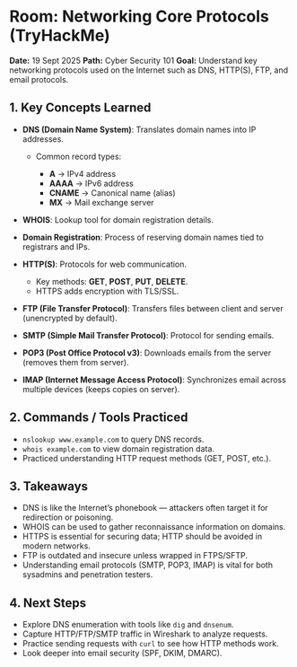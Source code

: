 # Room: Networking Core Protocols (TryHackMe)

**Date:** 19 Sept 2025
**Path:** Cyber Security 101
**Goal:** Understand key networking protocols used on the Internet such as DNS, HTTP(S), FTP, and email protocols.

## 1. Key Concepts Learned

* **DNS (Domain Name System)**: Translates domain names into IP addresses.

  * Common record types:

    * **A** → IPv4 address
    * **AAAA** → IPv6 address
    * **CNAME** → Canonical name (alias)
    * **MX** → Mail exchange server
* **WHOIS**: Lookup tool for domain registration details.
* **Domain Registration**: Process of reserving domain names tied to registrars and IPs.
* **HTTP(S)**: Protocols for web communication.

  * Key methods: **GET**, **POST**, **PUT**, **DELETE**.
  * HTTPS adds encryption with TLS/SSL.
* **FTP (File Transfer Protocol)**: Transfers files between client and server (unencrypted by default).
* **SMTP (Simple Mail Transfer Protocol)**: Protocol for sending emails.
* **POP3 (Post Office Protocol v3)**: Downloads emails from the server (removes them from server).
* **IMAP (Internet Message Access Protocol)**: Synchronizes email across multiple devices (keeps copies on server).

## 2. Commands / Tools Practiced

* `nslookup www.example.com` to query DNS records.
* `whois example.com` to view domain registration data.
* Practiced understanding HTTP request methods (GET, POST, etc.).

## 3. Takeaways

* DNS is like the Internet’s phonebook — attackers often target it for redirection or poisoning.
* WHOIS can be used to gather reconnaissance information on domains.
* HTTPS is essential for securing data; HTTP should be avoided in modern networks.
* FTP is outdated and insecure unless wrapped in FTPS/SFTP.
* Understanding email protocols (SMTP, POP3, IMAP) is vital for both sysadmins and penetration testers.

## 4. Next Steps

* Explore DNS enumeration with tools like `dig` and `dnsenum`.
* Capture HTTP/FTP/SMTP traffic in Wireshark to analyze requests.
* Practice sending requests with `curl` to see how HTTP methods work.
* Look deeper into email security (SPF, DKIM, DMARC).
